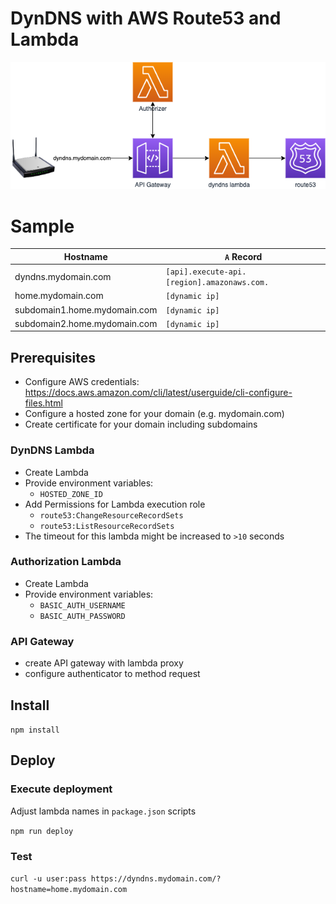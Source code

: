 # DynDNS with AWS Route53 and Lambda

![Concept](assets/concept.png)

# Sample

| Hostname                     | `A` Record                                    |
|------------------------------|-----------------------------------------------|
| dyndns.mydomain.com          | `[api].execute-api.[region].amazonaws.com.`   |
| home.mydomain.com            | `[dynamic ip]`                                |
| subdomain1.home.mydomain.com | `[dynamic ip]`                                |
| subdomain2.home.mydomain.com | `[dynamic ip]`                                |

## Prerequisites

* Configure AWS credentials: https://docs.aws.amazon.com/cli/latest/userguide/cli-configure-files.html
* Configure a hosted zone for your domain (e.g. mydomain.com)
* Create certificate for your domain including subdomains

### DynDNS Lambda

* Create Lambda
* Provide environment variables:
    * `HOSTED_ZONE_ID`
* Add Permissions for Lambda execution role
    * `route53:ChangeResourceRecordSets`
    * `route53:ListResourceRecordSets`
* The timeout for this lambda might be increased to `>10` seconds

### Authorization Lambda

* Create Lambda
* Provide environment variables:
    * `BASIC_AUTH_USERNAME`
    * `BASIC_AUTH_PASSWORD`

### API Gateway

* create API gateway with lambda proxy
* configure authenticator to method request

## Install

`npm install`

## Deploy

### Execute deployment

Adjust lambda names in `package.json` scripts

`npm run deploy`

### Test

`curl -u user:pass https://dyndns.mydomain.com/?hostname=home.mydomain.com`

